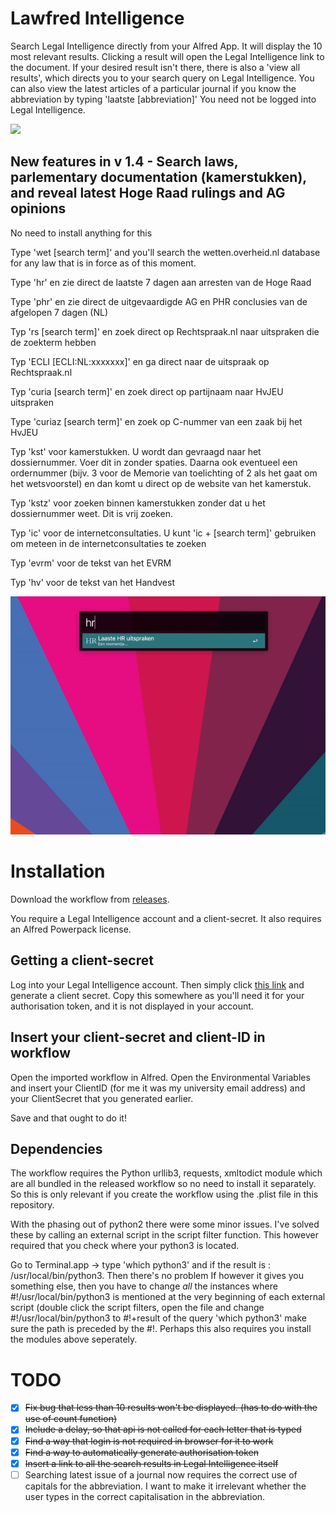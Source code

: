 # Lawfred Intelligence
Search Legal Intelligence directly from your Alfred App. 
It will display the 10 most relevant results. Clicking a result will open the Legal Intelligence link to the document. If your desired result isn't there, there is also a 'view all results', which directs you to your search query on Legal Intelligence. 
You can also view the latest articles of a particular journal if you know the abbreviation by typing 'laatste [abbreviation]'
You need not be logged into Legal Intelligence.

![](Lawfredinaction.gif)

## New features in v 1.4 - Search laws, parlementary documentation (kamerstukken), and reveal latest Hoge Raad rulings and AG opinions
No need to install anything for this

Type 'wet [search term]' and you'll search the wetten.overheid.nl database for any law that is in force as of this moment. 

Type 'hr' en zie direct de laatste 7 dagen aan arresten van de Hoge Raad

Type 'phr' en zie direct de uitgevaardigde AG en PHR conclusies van de afgelopen 7 dagen (NL)

Typ 'rs [search term]' en zoek direct op Rechtspraak.nl naar uitspraken die de zoekterm hebben

Typ 'ECLI [ECLI:NL:xxxxxxx]' en ga direct naar de uitspraak op Rechtspraak.nl 

Typ 'curia [search term]' en zoek direct op partijnaam naar HvJEU uitspraken

Type 'curiaz  [search term]' en zoek op C-nummer van een zaak bij het HvJEU

Typ 'kst' voor kamerstukken. U wordt dan gevraagd naar het dossiernummer. Voer dit in zonder spaties. Daarna ook eventueel een ordernummer (bijv. 3 voor de Memorie van toelichting of 2 als het gaat om het wetsvoorstel) en dan komt u direct op de website van het kamerstuk.

Typ 'kstz' voor zoeken binnen kamerstukken zonder dat u het dossiernummer weet. Dit is vrij zoeken. 

Typ 'ic' voor de internetconsultaties. U kunt 'ic + [search term]' gebruiken om meteen in de internetconsultaties te zoeken

Typ 'evrm' voor de tekst van het EVRM

Typ 'hv' voor de tekst van het Handvest



![](lawfred1-3.gif)


# Installation 
Download the workflow from [releases](https://github.com/ABeehive/lawfred-intelligence/releases). 

You require a Legal Intelligence account and a client-secret.
It also requires an Alfred Powerpack license.

## Getting a client-secret 
Log into your Legal Intelligence account. Then simply click [this link](https://www.legalintelligence.com/userprofile?opengenerateapikeylightbox=true) and generate a client secret. Copy this somewhere as you'll need it for your authorisation token, and it is not displayed in your account. 

## Insert your client-secret and client-ID in workflow
Open the imported workflow in Alfred. 
Open the Environmental Variables and insert your ClientID (for me it was my university email address) and your ClientSecret that you generated earlier.

Save and that ought to do it!

## Dependencies
The workflow requires the Python urllib3, requests, xmltodict module which are all bundled in the released workflow so no need to install it separately. So this is only relevant if you create the workflow using the .plist file in this repository. 

With the phasing out of python2 there were some minor issues. I've solved these by calling an external script in the script filter function. This however required that you check where your python3 is located. 

Go to Terminal.app → type 'which python3' and if the result is : /usr/local/bin/python3. Then there's no problem
If however it gives you something else, then you have to change _all_ the instances where #!/usr/local/bin/python3
 is mentioned at the very beginning of each external script (double click the script filters, open the file and change #!/usr/local/bin/python3
 to #!+result of the query 'which python3' make sure the path is preceded by the #!. Perhaps this also requires you install the modules above seperately. 

# TODO
- [X] ~~Fix bug that less than 10 results won't be displayed. (has to do with the use of count function)~~
- [x] ~~Include a delay, so that api is not called for each letter that is typed~~
- [x] ~~Find a way that login is not required in browser for it to work~~
- [x] ~~Find a way to automatically generate authorisation token~~
- [x] ~~Insert a link to all the search results in Legal Intelligence itself~~
- [ ] Searching latest issue of a journal now requires the correct use of capitals for the abbreviation. I want to make it irrelevant whether the user types in the correct capitalisation in the abbreviation.
